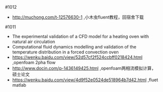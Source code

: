 #1012
 - http://muchong.com/t-12576630-1 ,小木虫fluent教程，回宿舍下载

#1011
- The experimental validation of a CFD model for a heating oven with natural air circulation
- Computational fluid dynamics modelling and validation of the temperature distribution in a forced convection oven
-  https://wenku.baidu.com/view/52d57cf2f524ccbff0218424.html ,openfoam 2pha flow
- http://www.docin.com/p-1436149425.html ,openfoam两相流模拟计算，硕士论文
- https://wenku.baidu.com/view/4d9f52e0524de518964b7d42.html ,fluet matlab
